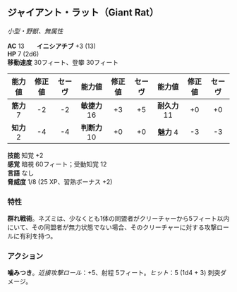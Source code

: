 ## ジャイアント・ラット（Giant Rat）
*小型・野獣、無属性*

**AC** 13　　**イニシアチブ** +3 (13)  
**HP** 7 (2d6)  
**移動速度** 30フィート、登攀 30フィート

| 能力値 | 修正値 | セーヴ | 能力値 | 修正値 | セーヴ | 能力値 | 修正値 | セーヴ |
|:---:|:---:|:---:|:---:|:---:|:---:|:---:|:---:|:---:|
| **筋力** 7 | -2 | -2 | **敏捷力** 16 | +3 | +5 | **耐久力** 11 | +0 | +0 |
| **知力** 2 | -4 | -4 | **判断力** 10 | +0 | +0 | **魅力** 4 | -3 | -3 |

**技能** 知覚 +2  
**感覚** 暗視 60フィート；受動知覚 12  
**言語** なし  
**脅威度** 1/8 (25 XP、習熟ボーナス +2)

### 特性
**群れ戦術**。ネズミは、少なくとも1体の同盟者がクリーチャーから5フィート以内にいて、その同盟者が無力状態でない場合、そのクリーチャーに対する攻撃ロールに有利を持つ。

### アクション
**噛みつき**。*近接攻撃ロール*：+5、射程 5フィート。*ヒット*：5 (1d4 + 3) 刺突ダメージ。